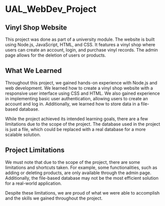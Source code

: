 # UAL_WebDev_Project
## Vinyl Shop Website
This project was done as part of a university module. The website is built using Node.js, JavaScript, HTML, and CSS. It features a vinyl shop where users can create an account, login, and purchase vinyl records. The admin page allows for the deletion of users or products.

## What We Learned
Throughout this project, we gained hands-on experience with Node.js and web development. We learned how to create a vinyl shop website with a responsive user interface using CSS and HTML. We also gained experience in implementing basic user authentication, allowing users to create an account and log in. Additionally, we learned how to store data in a file-based database.

While the project achieved its intended learning goals, there are a few limitations due to the scope of the project. The database used in the project is just a file, which could be replaced with a real database for a more scalable solution.

## Project Limitations
We must note that due to the scope of the project, there are some limitations and shortcuts taken. For example, some functionalities, such as adding or deleting products, are only available through the admin page. Additionally, the file-based database may not be the most efficient solution for a real-world application.

Despite these limitations, we are proud of what we were able to accomplish and the skills we gained throughout the project.
